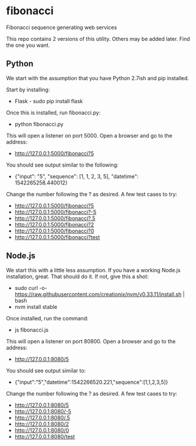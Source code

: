 # fibonacci
Fibonacci sequence generating web services

This repo contains 2 versions of this utility.  Others may be added later.  Find the one you want.

##  Python

We start with the assumption that you have Python 2.7ish and pip installed.

Start by installing:
- Flask - sudo pip install flask

Once this is installed, run fibonacci.py:
- python fibonacci.py

This will open a listener on port 5000.  Open a browser and go to the address:
- http://127.0.0.1:5000/fibonacci?5

You should see output similar to the following:
- {"input": "5", "sequence": [1, 1, 2, 3, 5], "datetime": 1542265258.440012}

Change the number following the ? as desired.  A few test cases to try:
- http://127.0.0.1:5000/fibonacci?5
- http://127.0.0.1:5000/fibonacci?-5
- http://127.0.0.1:5000/fibonacci?.5
- http://127.0.0.1:5000/fibonacci?2
- http://127.0.0.1:5000/fibonacci?0
- http://127.0.0.1:5000/fibonacci?test


##  Node.js

We start this with a little less assumption.  If you have a working Node.js installation, great.  That should do it.  If not, give this a shot:

- sudo curl -o- https://raw.githubusercontent.com/creationix/nvm/v0.33.11/install.sh | bash
- nvm install stable

Once installed, run the command:
- js fibonacci.js

This will open a listener on port 80800.  Open a browser and go to the address:
- http://127.0.0.1:8080/5

You should see output similar to:
- {"input":"5","datetime":1542266520.221,"sequence":[1,1,2,3,5]}

Change the number following the ? as desired.  A few test cases to try:
- http://127.0.0.1:8080/5
- http://127.0.0.1:8080/-5
- http://127.0.0.1:8080/.5
- http://127.0.0.1:8080/2
- http://127.0.0.1:8080/0
- http://127.0.0.1:8080/test



